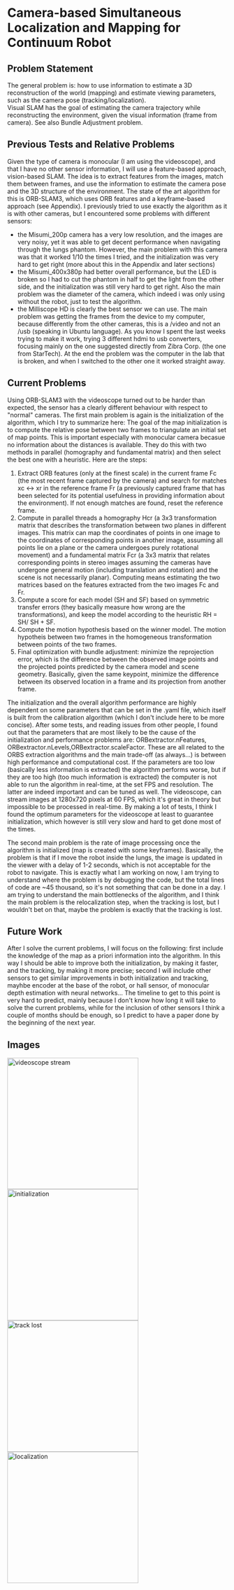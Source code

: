 # Camera-based Simultaneous Localization and Mapping for Continuum Robot
## Problem Statement
The general problem is: how to use information to estimate a 3D reconstruction of the world (mapping) and estimate viewing parameters, such as the camera pose (tracking/localization).<br/>
Visual SLAM has the goal of estimating the camera trajectory while reconstructing the environment, given the visual information (frame from camera).
See also Bundle Adjustment problem.

## Previous Tests and Relative Problems
Given the type of camera is monocular (I am using the videoscope), and that I have no other sensor information, I will use a feature-based approach, vision-based SLAM. The idea is to extract features from the images, match them between frames, and use the information to estimate the camera pose and the 3D structure of the environment. The state of the art algorithm for this is ORB-SLAM3, which uses ORB features and a keyframe-based approach (see Appendix). I previously tried to use exactly the algorithm as it is with other cameras, but I encountered some problems with different sensors: 
- the Misumi_200p camera has a very low resolution, and the images are very noisy, yet it was able to get decent performance when navigating through the lungs phantom. However, the main problem with this camera was that it worked 1/10 the times I tried, and the initialization was very hard to get right (more about this in the Appendix and later sections)
- the Misumi_400x380p had better overall performance, but the LED is broken so I had to cut the phantom in half to get the light from the other side, and the initialization was still very hard to get right. Also the main problem was the diameter of the camera, which indeed i was only using without the robot, just to test the algorithm.
- the Milliscope HD is clearly the best sensor we can use. The main problem was getting the frames from the device to my computer, because differently from the other cameras, this is a /video and not an /usb (speaking in Ubuntu language). As you know I spent the last weeks trying to make it work, trying 3 different hdmi to usb converters, focusing mainly on the one suggested directly from Zibra Corp. (the one from StarTech). At the end the problem was the computer in the lab that is broken, and when I switched to the other one it worked straight away. 

## Current Problems
Using ORB-SLAM3 with the videoscope turned out to be harder than expected, the sensor has a clearly different behaviour with respect to "normal" cameras. 
The first main problem is again is the initialization of the algorithm, which I try to summarize here:
The goal of the map initialization is to compute the relative pose between two frames to triangulate an initial set of map points. This is important especially with monocular camera becasue no information about the distances is available. They do this with two methods in parallel (homography and fundamental matrix) and then select the best one with a heuristic. Here are the steps:
1. Extract ORB features (only at the finest scale) in the current frame Fc (the most recent frame captured by the camera) and search for matches xc ↔ xr in the reference frame Fr (a previously captured frame that has been selected for its potential usefulness in providing information about the environment). If not enough matches are found, reset the reference frame.
2. Compute in parallel threads a homography Hcr (a 3x3 transformation matrix that describes the transformation between two planes in different images. This matrix can map the coordinates of points in one image to the coordinates of corresponding points in another image, assuming all points lie on a plane or the camera undergoes purely rotational movement) and a fundamental matrix Fcr (a 3x3 matrix that relates corresponding points in stereo images assuming the cameras have undergone general motion (including translation and rotation) and the scene is not necessarily planar). Computing means estimating the two matrices based on the features extracted from the two images Fc and Fr.
3. Compute a score for each model (SH and SF) based on symmetric transfer errors (they basically measure how wrong are the transformations), and keep the model according to the heuristic RH = SH/ SH + SF.
4. Compute the motion hypothesis based on the winner model. The motion hypotheis between two frames in the homogeneous transformation between points of the two frames.
5. Final optimization with bundle adjustment: minimize the reprojection error, which is the difference between the observed image points and the projected points predicted by the camera model and scene geometry. Basically, given the same keypoint, minimize the difference between its observed location in a frame and its projection from another frame.

The initialization and the overall algorithm performance are highly dependent on some parameters that can be set in the .yaml file, which itself is built from the calibration algorithm (which I don't include here to be more concise). After some tests, and reading issues from other people, I found out that the parameters that are most likely to be the cause of the initialization and performance problems are: ORBextractor.nFeatures, ORBextractor.nLevels,ORBextractor.scaleFactor. These are all related to the ORBS extraction algorithms and the main trade-off (as always...) is between high performance and computational cost. If the parameters are too low (basically less information is extracted) the algorithm performs worse, but if they are too high (too much information is extracted) the computer is not able to run the algorithm in real-time, at the set FPS and resolution. The latter are indeed important and can be tuned as well. The videoscope, can stream images at 1280x720 pixels at 60 FPS, which it's great in theory but impossible to be processed in real-time. By making a lot of tests, I think I found the optimum parameters for the videoscope at least to guarantee initialization, which however is still very slow and hard to get done most of the times. 

The second main problem is the rate of image processing once the algorithm is initialized (map is created with some keyframes). Basically, the problem is that if I move the robot inside the lungs, the image is updated in the viewer with a delay of 1-2 seconds, which is not acceptable for the robot to navigate. This is exactly what I am working on now, I am trying to understand where the problem is by debugging the code, but the total lines of code are ~45 thousand, so it's not something that can be done in a day. I am trying to understand the main bottlenecks of the algorithm, and I think the main problem is the relocalization step, when the tracking is lost, but I wouldn't bet on that, maybe the problem is exactly that the tracking is lost.

## Future Work
After I solve the current problems, I will focus on the following: first include the knowledge of the map as a priori information into the algorithm. In this way I should be able to improve both the initialization, by making it faster, and the tracking, by making it more precise; second I will include other sensors to get similar improvements in both initialization and tracking, mayhbe encoder at the base of the robot, or hall sensor, of monocular depth estimation with neural networks... The timeline to get to this point is very hard to predict, mainly because I don't know how long it will take to solve the current problems, while for the inclusion of other sensors I think a couple of months should be enough, so I predict to have a paper done by the beginning of the next year.

## Images
<img src="videoscope_stream.png" alt="videoscope stream" width="300"/>
<img src="initialization.png" alt="initialization" width="300"/>
<img src="track_lost.png" alt="track lost" width="300"/>
<img src="loc.png" alt="localization" width="300"/>

<br/><br/><br/><br/><br/><br/><br/><br/><br/><br/><br/><br/><br/><br/><br/><br/><br/><br/><br/><br/><br/><br/><br/><br/><br/><br/><br/><br/><br/><br/><br/><br/>
# Appendix
### Definitions and Prerequisites
Feature: a specific point or pattern within an image that is unique and recognizable, identified with a key-point

Feature Descriptor: a way to describe the features of a given image. Typically, it is a compact vector that describes the characteristics of a point or region in the image, such as edges, corners, textures, or other local graphical features.

Pyramid: recall that in computer vision a pyramid of an image is the set of images extracted from the original one, by looking at it a different scale, obtained by downsampling it.

Patch: a small area of the image around each detected keypoint. The size of the patch is typically set based on the scale at which the keypoint was detected in the image pyramid. This patch is used to calculate the descriptor that represents the keypoint. A Gaussian blur is often applied to the patch to reduce noise and improve the robustness of the descriptor.

There are different algorithms to extract features (and describe them) from an image:
1. SIFT (Scale-Invariant Feature Transform): SIFT starts by constructing a Gaussian pyramid to identify potential interest points across different scales. It locates extrema in the difference-of-Gaussian (DoG) images that are generated by subtracting successive Gaussian-blurred images. Around each keypoint, gradients and orientations are calculated. A 16x16 neighborhood around the keypoint is taken, divided into sixteen 4x4 sub-blocks. For each block, an 8-bin orientation histogram is created, resulting in a feature descriptor of 128 elements (4x4x8).
2. SURF (Speeded Up Robust Features): SURF uses an integer approximation to the determinant of the Hessian blob detector, which relies on the integral images for image convolutions. This speeds up the detection as compared to SIFT. The descriptor is formed by first computing the Haar wavelet response around the point of interest in x and y directions (again using integral images for speed). Then, a square region around the keypoint is divided into smaller 4x4 square sub-regions. For each sub-region, it sums up the responses and the absolute responses, resulting in a descriptor vector of length 64 for simplicity, or 128 for more detail.
3. A-KAZE (Accelerated-KAZE): A-KAZE uses nonlinear scale space methods, where it applies a filter derived from the Scharr derivative operators in a nonlinear diffusion process. This helps in creating scale-invariant but computationally efficient keypoints. The description method used in A-KAZE is called M-LDB (Modified Local Difference Binary). It uses a modified version of the local binary pattern that considers a patch around the keypoint and computes the binary strings based on intensity comparisons of randomly selected pixel pairs within the patch.
4. BRIEF (Binary Robust Independent Elementary Features): BRIEF is a descriptor that does not involve detection of features. Instead, it uses a predefined pattern of pairs of points within a patch centered on a keypoint (the keypoint detection could be done using any method like FAST). It compares the intensity of these pairs, and if the intensity of the first point is greater than the second, the result is 1, otherwise 0. This comparison results in a binary string.
5. LDB (Local Difference Binary): LDB improves upon methods like BRIEF by dividing the image patch around the keypoint into small sub-regions. For each pair of sub-regions, it computes several intensity differences which are then thresholded to form a binary string. This descriptor is more robust to changes in lighting and provides better performance in texture-rich images.

Finally the one used is ORB:
- Feature Detection: Oriented FAST:
ORB begins with the detection of keypoints using an algorithm based on FAST (Features from Accelerated Segment Test), which is modified to be orientation and scale invariant. FAST is used to identify corners in images, which are potential keypoints. The detector examines each pixel in the image and considers a circle of 16 pixels around it. If a set number of contiguous pixels in this circle are all significantly brighter or darker than the central pixel (intensity difference exceeds a threshold), the center pixel is marked as a corner. This test is very efficient, but originally, it doesn't account for scale and orientation changes.
To detect features at multiple scales, ORB builds an image pyramid. This pyramid is a series of images of decreasing resolution, where each level is a scaled-down version of the original. By detecting features at each level of the pyramid, ORB ensures that features can be detected regardless of their scale in the original image.
ORB assigns an orientation to each FAST keypoint to achieve rotation invariance. This is done by computing the centroid of a patch around the keypoint using intensity-weighted moments. The vector from the center of the patch to this centroid gives the orientation.

- Feature Description: Rotated BRIEF: 
Once keypoints are detected and oriented, ORB uses BRIEF, but with significant modifications to make it rotation invariant. The standard BRIEF descriptor is not rotation invariant, which is a limitation for applications involving rotated images. ORB modifies BRIEF by rotating the relative positions of the pixel pairs according to the orientation of the keypoint calculated earlier. This means that the comparisons between pixel intensities are always aligned with the keypoint orientation, making the descriptor robust to image rotation.

- Hamming Distance: 
Finally to establish a relationship between consequent frames ORB uses the Hamming distance to compare descriptors, which measures the number of differing bits between two binary strings. It's a natural choice for comparing BRIEF descriptors because they are binary. The Hamming distance can be computed very efficiently which is advantageous for real-time applications. By comparing descriptors, we can efficiently find points in one image that correspond to points in another image, allowing us to establish a relationship between the two images and perform tasks like aligning images or reconstructing 3D scenes.

Bag of Words: It involves representing an image or text as a set of discrete "words" from a vocabulary, but without considering the order or context in which they appear hence the term "bag". In orbslam, the words are the orb descriptors, which are store offline in a vocabolary, after computing ORB from a large dataset of images. The databse is also built incrementally while runnin gorbslam, storing for each visual word in the vocabolary in which keyframe it has been seen.

Map: the set of all map points representing the environment

Keyframe: a selected frame or image from a sequence that holds significant information about the scene's structure or the object of interest.

In orbslam:
Each map point pi stores: 
- Its 3D position Xw,i in the world coordinate system. 
- The viewing direction ni, which is the mean unit vector of all its viewing directions (the rays that join the point with the optical center of the keyframes that observe it). 
- A representative ORB descriptor Di, which is the associated ORB descriptor whose hamming distance is minimum with respect to all other associated descriptors in the keyframes in which the point is observed. 
- The maximum dmax and minimum dmin distances at which the point can be observed, according to the scale invariance limits of the ORB features. 
- The camera intrinsics, including focal length and principal point. 
- All the ORB features extracted in the frame, associated or not to a map point

Each keyframe Ki stores: 
- The camera pose Tiw, which is a rigid body transformation that transforms points from the world to the camera coordinate system.
- The camera intrinsics, including focal length and principal point.
- All the ORB features extracted in the frame, associated or not to a map point, whose coordinates are undistorted if a distortion model is provided.

Local visible map: a subset of the entire map that contains only those keyframes and map points that are likely to be visible from the current camera pose. It is called "local" because it focuses on the nearby area around the current camera position, reducing computational load and improving tracking performance.

Covisibility graph: it consists of nodes and edges where each node represents a keyframe. An edge is created between two keyframes if they observe many of the same map points, meaning they have a high degree of "covisibility." The strength of an edge can be quantified by the number of shared map points between the keyframes it connects

Spanning tree: a connected subgraph of the covisibility graph with minimal number of edges starting from the initial keyframe

Essential graph: a sparser subgraph of the covisibility graph, designed to maintain the essential structural integrity of the map while significantly reducing computational complexity. It is build using a covisbility threshold of 100 common map points, if an edge has less, it is discarded.

![alt text](maps.png)

### ORB-SLAM Overview
1. INPUT: the input is the camera frame, can come from video or from a sequence of images captured by the camera. I want to use it in real time so I assume that frames are coming from the video captured by the camera
2. FEATURE DETECTION: once a new frame is received the first step is to detect features within the image, that can be tracked accross multiple frames. Orb-slam uses ORB feature detector because it's fast and robust to rotation
3. FEATURE MATCHING: features detected in the current frame are matched with features in previous frames. This matching process is used to make correspondences between parts of the image to physical points in the environment.
4. POSE ESTIMATION: using the feature matching it's possible to estimate the current camera position, this can be done with Perspective-n-Point (pnP) problems and bundle adjustment
5. LOCAL MAPPING: using the pose estimation it's possible to build and update a local map of the environment, this is done through triangulation and local bundle adjustment.
6. LOOP CLOSURE: as the camera explores the environment, it might revisit areas it has seen before. ORB-SLAM uses a bag-of-words approach to detect these loop closures. When a loop closure is detected, it performs a pose graph optimization to correct the map and trajectory globally, resolving any accumulated drift. The bag of words method consists in associating to each image a bag of words collecting features detected in the image, so that when a new image has a high similarity (in the bag of words space) it corresponds to a place already visited.
7. GLOBAL OPTIMIZATION: after detecting a loop closure, a global optimization is performed over the entire map to correct inconsistencies and refine the positions of all mapped features and camera poses. 
8. OUTPUT: The output of ORB-SLAM is a map of the environment, including the spatial positions of various features, and the trajectory of the camera over time. 

![alt text](overview.png)

These operations are divided accross three main parallel threads: tracking, local mapping, loop closing:
- TRACKING: is in charge of localizing the camera with every frame and deciding when to insert a new keyframe.
- LOCAL MAPPING: processes new keyframes and performs local BA to achieve an optimal reconstruction in the surroundings of the camera pose.
- LOOP CLOSING: searches for loops with every new keyframe. If a loop is detected, we compute a similarity transformation that informs about the drift accumulated in the loop.

In the following each step is explained with more details, starting from the very first step which is the initialization of the algorithm

## Automatic Map Initialization
(Step 0 of tracking) 
The goal of the map initialization is to compute the relative pose between two frames to triangulate an initial set of map points. This is important especially with monocular camera becasue no information about the distances is available. They do this with two methods in parallel (homography and fundamental matrix) and then select the best one with a heuristic. Here are the steps:
1. Extract ORB features (only at the finest scale) in the current frame Fc (the most recent frame captured by the camera) and search for matches xc ↔ xr in the reference frame Fr (a previously captured frame that has been selected for its potential usefulness in providing information about the environment). If not enough matches are found, reset the reference frame.
2. Compute in parallel threads a homography Hcr (a 3x3 transformation matrix that describes the transformation between two planes in different images. This matrix can map the coordinates of points in one image to the coordinates of corresponding points in another image, assuming all points lie on a plane or the camera undergoes purely rotational movement) and a fundamental matrix Fcr (a 3x3 matrix that relates corresponding points in stereo images assuming the cameras have undergone general motion (including translation and rotation) and the scene is not necessarily planar). Computing means estimating the two matrices based on the features extracted from the two images Fc and Fr.
3. Compute a score for each model (SH and SF) based on symmetric transfer errors (they basically measure how wrong are the transformations), and keep the model according to the heuristic RH = SH/ SH + SF.
4. Compute the motion hypothesis based on the winner model. The motion hypotheis between two frames in the homogeneous transformation between points of the two frames.
5. Final optimization with bundle adjustment: minimize the reprojection error, which is the difference between the observed image points and the projected points predicted by the camera model and scene geometry. Basically, given the same keypoint, minimize the difference between its observed location in a frame and its projection from another frame.

## Tracking
1. ORB Extraction: extract FAST corners, compute orientation and ORB descriptors, ORB descriptor are ready to be used for feature matching.
2. Initial Pose Estimation from Previous Frame: from the last known poses Tn-2 and Tn-1, the realtive motion can be calculated as DT = Tn-1 (Tn-2)^-1 . Hence, assuming constant velocity, the next pose can be calculated as Tn = DT Tn-1. With the predicted pose, the system knows approximately where the camera is looking in the new frame.
This information is used to perform a guided search for map points observed in the last frame but now from the perspective of the new, predicted pose.
Map points that were visible previously are projected into the new frame based on the predicted camera position and orientation, and a search is conducted around these projected locations to find correspondences in the new frame. If the predicted pose and the initial matches are good enough, they can be refined using a motion-only bundle adjustment, which minimizes the reprojection error of these points, leading to a more accurate camera pose estimation for the new frame. If not enough matches were found (i.e. motion model is clearly violated), use a wider search of the map points around their position in the last frame.
3. Initial Pose Estimation via Global Relocalization: if tracking is lost the folowing operations are made: 1. Conversion to Bag of Words: The current frame is converted into a bag of words using the system’s pre-built visual vocabulary. This allows the frame to be represented as a set of visual words which can be efficiently matched against the database of keyframes. 2. Querying the Database: The system queries the database for keyframes that have a similar bag of words representation, indicating that they might depict the same or similar places as the current frame. 3. Feature Matching: ORB features from the current frame are matched to features in the candidate keyframes. These matches are potential candidates for establishing correspondences between the current frame and the map. 4. Pose Estimation with RANSAC and PnP: The Perspective-n-Point (PnP) algorithm is used to estimate the camera pose from 3D-2D point correspondences (3D points from the map and their corresponding 2D projections in the frame). RANSAC (Random Sample Consensus) is utilized to robustly identify inliers among these correspondences. Inliers here are the set of points that fit well with the estimated camera pose, indicating they are likely correct matches and not due to noise or errors. 5. Optimization and Verification: The estimated pose is then optimized using the inliers, and further matches are sought to strengthen the pose estimation. If the optimized pose is supported by a sufficient number of inliers, it is considered reliable, and tracking can continue from this new pose.
4. Track on Local Map: this step is to find correspondences between the current frame and map points. Here are the operations done for each point in the local visible map: 1. Project map points (X) from the local map to the current frame x = PX, where the projection matrix P can be obtained from camra intrinsic matrix K, rotation matrix R and translation vector t from camera pose P = K [R|t]. 2. Compare the view angle between the map point projection and the current frame with center coordinates C as v = (x-C/|x-C|) and discard if less than 60 deg. 3. Compute distance from camera center and map point d = |X-C|, and check if it is within range d in [dmin, dmax]. 4. Compute the scale in the frame by the ratio d/dmin. This operation scales the observation according to how far the point is relative to its minimum observable distance, adjusting the size of the search area in the image for matching. 5. 
Compare the representative descriptor D of the map point with the still unmatched ORB features in the frame, at the predicted scale, and near x, and associate the map point with the best match. 6. Optimize the camera pose minimizing ∑|xobs - xproj(P,X)|^2 where xobs are the observed points in the image, xproj are the projected points based on the current pose estimate.
5. New Keyframe Decision: according to some heuristic decide if the current frame can be saved as a keyframe
   

## Local mapping 
1. KeyFrame Insertion: update the covisibility graph and the spanning tree with the new keyframe. Compute the bag of words representation of the new keyframe
2. Recent Map Points Culling: remove keyframes that do not pass the requirements
3. New Map Point Creation: 1. Search for corresponding ORB features between the new keyframe and those in the map. 2 Check if the correspondence passes the epipolar constraint. This constraint arises from the geometry of two cameras observing a 3D point. When a feature point x1 is detected in one image, its corresponding point in the other image must lie on the epipolar line given by Fx1 (F is the fundamental matrix). 3. Compute the 3D position of the new map point by triangulation: Using the camera projection matrices Pi and Pj
​of the keyframes, solve the following equation for each pair of corresponding points: X = argmin_X |xi - PiX|^2 + |xj - PjX|^2 . This minimization finds the 3D point X that best projects to the observed point xi in both keyframes. 4. Check new map point: to be added to the map the newly computed point must pass some heuristics. 5. Project the new map point into these keyframes and search for corresponding features. This helps in reinforcing the map point's existence and improves map consistency.
Example: Imagine a scenario where two keyframes K1 and K2 both capture images of a corner of a table, but from slightly different viewpoints. An ORB feature detected at this corner in K1 is matched with the same feature in K2, using the epipolar constraint for initial validation. Triangulation calculates the 3D position of the corner based on the camera matrices. If the corner projects correctly back into both images (low reprojection error) and the other checks are satisfied, it is accepted as a new map point and subsequently projected into other keyframes that see this area of the scene, further verifying its existence.
4. Local Bundle Adjustment: The local BA optimizes the currently processed keyframe Ki, all the keyframes connected to it in the covisibility graph Kc, and all the map points seen by those keyframes. All other keyframes that see those points but are not connected to the currently processed keyframe are included in the optimization but remain fixed.
5. Local Keyframe Culling: discard all the keyframes in Kc (connected keyframes in the covisibility graph) whose 90% of the map points have been seen in at least other three keyframes in the same or finer scale.

## Loop Closing
The loop closing thread takes Ki, the last keyframe processed by the local mapping, and tries to detect and close loops. I don't write the steps for now since it will never happen in my case




## ORB-SLAM 2
### Definitions and Prerequisites
Stereo images <br/>
Stereo imaging relies on two cameras, positioned a known distance apart (the baseline), capturing images from slightly different viewpoints. This setup mimics human binocular vision, where the slight disparity (difference) between what each eye sees allows the brain to perceive depth.
The core of stereo vision processing involves calculating the disparity between corresponding points in the two images. Points that are closer to the cameras will have a larger disparity, while points further away will have smaller disparities. Once disparities are determined, depth can be calculated using the triangulation principle. The depth (Z) is inversely proportional to the disparity: Z = (fb / d) , where f is the focal length of the camera, b is the baseline, and d is the disparity.

RGB-D Images <br/>
RGB-D cameras provide an image where each pixel has not only the usual color information (Red, Green, Blue) but also a depth value (D). This depth information is typically acquired using either structured light or time-of-flight (ToF) methods. Structured Light: This technique projects a known pattern of light (often infrared) onto the scene, and the way this pattern deforms upon striking surfaces provides depth cues. Cameras like the Microsoft Kinect use this method. Time-of-Flight (ToF): ToF cameras emit a pulse of light and measure the time it takes for the light to return after bouncing off objects. The time measurement directly relates to the distance traveled, providing accurate depth information. This method can work in a wide range of conditions, including outdoor environments.

## Introduction
![alt text](overview2.png)

Addition to original ORB-SLAM:
- Open source code
- Stereo and RGB-D Support: ORB-SLAM2 added support for both stereo cameras and RGB-D cameras, whereas the original ORB-SLAM was mainly focused on monocular cameras. This extension allows for better depth perception and improved accuracy in 3D mapping.
- Map Reuse and Relocalization: ORB-SLAM2 can reuse existing maps and relocalize within them more effectively. If the system loses tracking or is restarted in a known area, it can quickly recover its position within the map.
- Global optimization: ORB-SLAM2 integrates a full bundle adjustment, which refines the map globally using all gathered information, thereby improving the overall map accuracy and consistency.
- Performance improvements in: map initialization, loop closure, faster processing times, scalability in environment of different sizes

![alt text](stereo_input.png)

In the following some of the major changes are explained.

## Main Changes
1. Monocular, Close Stereo, and Far Stereo Keypoints: 
The inclusion of stereo and RGB-D images, in addition to monocular, is perfectly explained in the paper, so I copy and paste:<br/>
ORB-SLAM2 as a feature-based method preprocesses the input to extract features at salient keypoint locations. The input images are then discarded and all system operations are based on these features so that the system is independent of the sensor being stereo or RGB-D. Our system handles monocular and stereo keypoints, which are further classified as close or far. Stereo keypoints are defined by three coordinates xs = (uL ,vL ,uR ), being (uL ,vL ) the coordinates on the left image and uR the horizontal coordinate in the right image. For stereo cameras, we extract ORB in both images and for every left ORB we search for a match in the right image. This can be done very efficiently assuming stereo rectified images so that epipolar lines are horizontal. We then generate the stereo keypoint with the coordinates of the left ORB and the horizontal coordinate of the right match, which is subpixel refined by patch correlation. For RGB-D cameras, we extract ORB features on the RGB image and, for each feature with coordinates (uL ,vL ), we transform its depth value d into a virtual right coordinate uR = uL − (fx b)/d where fx is the horizontal focal length and b is the baseline between the structured light projector and the infrared camera, which we approximate to 8 cm for Kinect and Asus Xtion. The uncertainty of the depth sensor is represented by the uncertainty of the virtual right coordinate. In this way, features from stereo and RGB-D input are handled equally by the rest of the system. A stereo keypoint is classified as close if its associated depth is less than 40 times the stereo/RGB-D baseline, otherwise it is classified as far. Close keypoints can be safely triangulated from one frame as depth is accurately estimated and provide scale, translation, and rotation information. On the other hand far points provide accurate rotation information but weaker scale and translation information. We triangulate far points when they are supported by multiple views. Monocular keypoints are defined by two coordinates xm =(uL ,vL ) on the left image and correspond to all those ORB for which a stereo match could not be found or that have an invalid depth value in the RGB-D case. These points are only triangulated from multiple views and do not provide scale information, but contribute to the rotation and translation estimation.

2. Initialization: 
With depth information from just one frame, we do not need a specific structure from motion initialization as in the monocular case. At system startup we create a keyframe with the first frame, set its pose to the origin, and create an initial map from all stereo keypoints.

3. Keyframe Insertion: 
thanks to the depth knowledge (close or far points) a new condition can be added when adding a new keyframe: if the number of tracked close points drops below τt and the frame could create at least τc new close stereo points, the system will insert a new keyframe.

4. Localization Mode: 
the local mapping and loop closing threads are deactivated and the camera is continuously localized by the tracking using relocalization if needed.

## ORB-SLAM 3
Addition to original ORB-SLAM:
- Visual-Inertial SLAM (VI-SLAM): combining camera data (visual) with data from an inertial measurement unit (IMU).
- Multimap Support: capability to work with multiple maps. This allows the system to operate in large environments and facilitates switching between maps when moving through disconnected areas or after long periods without features.
- Performance improvements in: initialization, challenging environments, loop closure